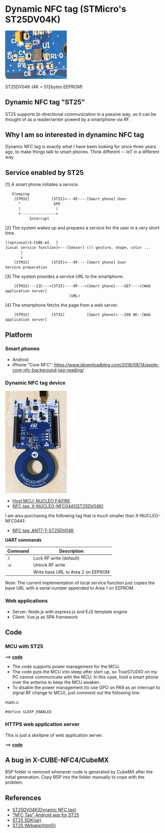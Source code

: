 # Dynamic NFC tag (STMicro's ST25DV04K)

<img src="./doc/ST25DV04K.jpg" width=200>

ST25DV04K (4K = 512bytes EEPROM)

## Dynamic NFC tag "ST25"

ST25 supports bi-directional communication in a passive way, so it can be thought of as a reader/writer powerd by a smartphone via RF.

## Why I am so interested in dynaminc NFC tag

Dynamic NFC tag is exactly what I have been looking for since three years ago, to make things talk to smart phones. Think different -- IoT in a different way.

## Service enabled by ST25

[1] A smart phone initiates a service.

```
   Sleeping                                         
    [STM32]          [ST25]<---RF----[Smart phone] User
      ^               GPO                           
      |                |
      +----------------+
           Interrupt
```

[2] The system wakes up and prepares a service for the user in a very short time.

```
[(optional)X-CUBE-AI   ]
[Local service function]<---[Sensor] ((( gesture, shape, color ...
       |
       v
    [STM32]          [ST25]<---RF----[Smart phone] User
Service preparation  
```

[3] The system provides a service URL to the smartphone.

```
    [STM32]---I2C--->[ST25]----RF--->[Smart phone]----GET---->[Web application server]
                             (URL)
```

[4] The smartphone fetchs the page from a web server.

```
    [STM32]          [ST25]          [Smart phone]<---200 OK--[Web application server]
```

## Platform

### Smart phones

- Android
- iPhone "Core NFC": https://www.idownloadblog.com/2018/09/14/apple-core-nfc-background-tag-reading/

### Dynamic NFC tag device

<img src="./doc/expansion_board1.jpg" width=200>

- [Host MCU: NUCLEO F401RE](https://www.st.com/en/evaluation-tools/nucleo-f401re.html)
- [NFC tag: X-NUCLEO-NFC04A1(ST25DV04K)](https://www.st.com/en/ecosystems/x-nucleo-nfc04a1.html)

I am also purchasing the following tag that is much smaller than X-NUCLEO-NFC04A1:
- [NFC tag: ANT7-T-ST25DV04K](https://www.st.com/en/evaluation-tools/ant7-t-st25dv04k.html)

**UART commands**

|Command     |Description                        |
|------------|-----------------------------------|
|.l          |Lock RF write (default)            |
|.u          |Unlock RF write                    |
|<any string>|Write base URL to Area 2 on EEPROM |

Note: The current implementation of local service function just copies the base URL with a serial number appended to Area 1 on EEPROM.

### Web applications

- Server: Node.js with express.js and EJS template engine
- Client: Vue.js as SPA framework

## Code

### MCU with ST25

==> **[code](./stm32/Dynamic_NFC)**

- The code supports power management for the MCU.
- The code puts the MCU into sleep after start up, so TrueSTUDIO on my PC cannot communicate with the MCU. In this case, hold a smart phone over the antenna to keep the MCU awaken.
- To disable the power management (to use GPO on PA9 as an interrupt to signal RF change to MCU), just comment out the following line:

main.c
```
#define SLEEP_ENABLED
```

### HTTPS web application server

This is just a skeltpne of web application server.

==> **[code](./node)**

## A bug in X-CUBE-NFC4/CubeMX

BSP folder is removed whenever code is generated by CubeMX after the initial generation. Copy BSP into the folder manually to cope with the problem.

## References

- [ST25DV04K(Dynamic NFC tag)](https://www.st.com/en/nfc/st25dv04k.html)
- ["NFC Tap" Android app for ST25](https://www.st.com/content/st_com/en/products/embedded-software/st25-nfc-rfid-software/stsw-st25001.html)
- [ST25 SDK(jar)](https://my.st.com/content/my_st_com/en/products/embedded-software/st25-nfc-rfid-software/stsw-st25sdk001.html)
- [ST25 Webapp(html5)](https://smarter.st.com/st25-nfc-web-application/?icmp=tt7281_gl_lnkon_may2018)
